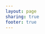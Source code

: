 ```yaml
---
layout: page
sharing: true
footer: true
---
```


<script src="//about.me/embed/vonoiral?image=0&amp;name=0&amp;headline=0&amp;style=site"></script>